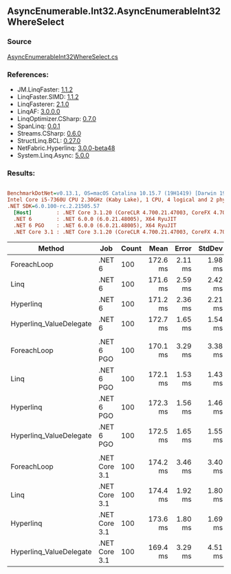 ﻿## AsyncEnumerable.Int32.AsyncEnumerableInt32WhereSelect

### Source
[AsyncEnumerableInt32WhereSelect.cs](../LinqBenchmarks/AsyncEnumerable/Int32/AsyncEnumerableInt32WhereSelect.cs)

### References:
- JM.LinqFaster: [1.1.2](https://www.nuget.org/packages/JM.LinqFaster/1.1.2)
- LinqFaster.SIMD: [1.1.2](https://www.nuget.org/packages/LinqFaster.SIMD/1.0.3)
- LinqFasterer: [2.1.0](https://www.nuget.org/packages/LinqFasterer/2.1.0)
- LinqAF: [3.0.0.0](https://www.nuget.org/packages/LinqAF/3.0.0.0)
- LinqOptimizer.CSharp: [0.7.0](https://www.nuget.org/packages/LinqOptimizer.CSharp/0.7.0)
- SpanLinq: [0.0.1](https://www.nuget.org/packages/SpanLinq/0.0.1)
- Streams.CSharp: [0.6.0](https://www.nuget.org/packages/Streams.CSharp/0.6.0)
- StructLinq.BCL: [0.27.0](https://www.nuget.org/packages/StructLinq/0.27.0)
- NetFabric.Hyperlinq: [3.0.0-beta48](https://www.nuget.org/packages/NetFabric.Hyperlinq/3.0.0-beta48)
- System.Linq.Async: [5.0.0](https://www.nuget.org/packages/System.Linq.Async/5.0.0)

### Results:
``` ini

BenchmarkDotNet=v0.13.1, OS=macOS Catalina 10.15.7 (19H1419) [Darwin 19.6.0]
Intel Core i5-7360U CPU 2.30GHz (Kaby Lake), 1 CPU, 4 logical and 2 physical cores
.NET SDK=6.0.100-rc.2.21505.57
  [Host]        : .NET Core 3.1.20 (CoreCLR 4.700.21.47003, CoreFX 4.700.21.47101), X64 RyuJIT
  .NET 6        : .NET 6.0.0 (6.0.21.48005), X64 RyuJIT
  .NET 6 PGO    : .NET 6.0.0 (6.0.21.48005), X64 RyuJIT
  .NET Core 3.1 : .NET Core 3.1.20 (CoreCLR 4.700.21.47003, CoreFX 4.700.21.47101), X64 RyuJIT


```
|                  Method |           Job | Count |     Mean |   Error |  StdDev |        Ratio | RatioSD | Allocated |
|------------------------ |-------------- |------ |---------:|--------:|--------:|-------------:|--------:|----------:|
|             ForeachLoop |        .NET 6 |   100 | 172.6 ms | 2.11 ms | 1.98 ms |     baseline |         |     22 KB |
|                    Linq |        .NET 6 |   100 | 171.6 ms | 2.59 ms | 2.42 ms | 1.01x faster |   0.02x |     52 KB |
|               Hyperlinq |        .NET 6 |   100 | 171.2 ms | 2.36 ms | 2.21 ms | 1.01x faster |   0.02x |     42 KB |
| Hyperlinq_ValueDelegate |        .NET 6 |   100 | 172.7 ms | 1.65 ms | 1.54 ms | 1.00x slower |   0.01x |     42 KB |
|                         |               |       |          |         |         |              |         |           |
|             ForeachLoop |    .NET 6 PGO |   100 | 170.1 ms | 3.29 ms | 3.38 ms |     baseline |         |     23 KB |
|                    Linq |    .NET 6 PGO |   100 | 172.1 ms | 1.53 ms | 1.43 ms | 1.01x slower |   0.02x |     51 KB |
|               Hyperlinq |    .NET 6 PGO |   100 | 172.3 ms | 1.56 ms | 1.46 ms | 1.02x slower |   0.02x |     41 KB |
| Hyperlinq_ValueDelegate |    .NET 6 PGO |   100 | 172.5 ms | 1.65 ms | 1.55 ms | 1.02x slower |   0.02x |     43 KB |
|                         |               |       |          |         |         |              |         |           |
|             ForeachLoop | .NET Core 3.1 |   100 | 174.2 ms | 3.46 ms | 3.40 ms |     baseline |         |     17 KB |
|                    Linq | .NET Core 3.1 |   100 | 174.4 ms | 1.92 ms | 1.80 ms | 1.00x slower |   0.02x |     47 KB |
|               Hyperlinq | .NET Core 3.1 |   100 | 173.6 ms | 1.80 ms | 1.69 ms | 1.00x faster |   0.03x |     37 KB |
| Hyperlinq_ValueDelegate | .NET Core 3.1 |   100 | 169.4 ms | 3.29 ms | 4.51 ms | 1.04x faster |   0.04x |     37 KB |
